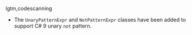 lgtm,codescanning
* The `UnaryPatternExpr` and `NotPatternExpr` classes have been added to support
C# 9 unary `not` pattern.
